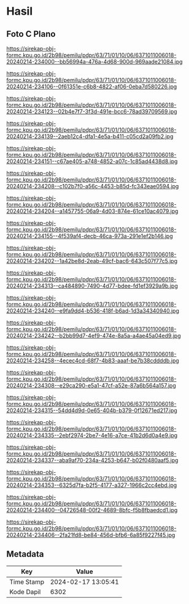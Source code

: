 # Hasil

## Foto C Plano

https://sirekap-obj-formc.kpu.go.id/2b98/pemilu/pdpr/63/71/01/10/06/6371011006018-20240214-234000--bb56994a-476a-4d68-900d-969aade21084.jpg

https://sirekap-obj-formc.kpu.go.id/2b98/pemilu/pdpr/63/71/01/10/06/6371011006018-20240214-234106--0f61351e-c6b8-4822-af06-0eba7d580226.jpg

https://sirekap-obj-formc.kpu.go.id/2b98/pemilu/pdpr/63/71/01/10/06/6371011006018-20240214-234123--02b4e7f7-3f3d-491e-bcc6-78ad39709569.jpg

https://sirekap-obj-formc.kpu.go.id/2b98/pemilu/pdpr/63/71/01/10/06/6371011006018-20240214-234139--2aeb12c4-dfa1-4e5a-b411-c05cd2a09fb2.jpg

https://sirekap-obj-formc.kpu.go.id/2b98/pemilu/pdpr/63/71/01/10/06/6371011006018-20240214-234151--c67ae405-a748-4852-a07c-1c85ad4438d8.jpg

https://sirekap-obj-formc.kpu.go.id/2b98/pemilu/pdpr/63/71/01/10/06/6371011006018-20240214-234208--c102b7f0-a56c-4453-b85d-fc343eae0594.jpg

https://sirekap-obj-formc.kpu.go.id/2b98/pemilu/pdpr/63/71/01/10/06/6371011006018-20240214-234204--a1457755-06a9-4d03-874e-61ce10ac4079.jpg

https://sirekap-obj-formc.kpu.go.id/2b98/pemilu/pdpr/63/71/01/10/06/6371011006018-20240214-234155--4f539af4-decb-46ca-973a-291e1ef2b146.jpg

https://sirekap-obj-formc.kpu.go.id/2b98/pemilu/pdpr/63/71/01/10/06/6371011006018-20240214-234202--1a42be8d-2eab-49cf-bac6-643c507f77c5.jpg

https://sirekap-obj-formc.kpu.go.id/2b98/pemilu/pdpr/63/71/01/10/06/6371011006018-20240214-234313--ca484890-7490-4d77-bdee-fd1ef3929a9b.jpg

https://sirekap-obj-formc.kpu.go.id/2b98/pemilu/pdpr/63/71/01/10/06/6371011006018-20240214-234240--e9fa9dd4-b536-418f-b6ad-1d3a34340940.jpg

https://sirekap-obj-formc.kpu.go.id/2b98/pemilu/pdpr/63/71/01/10/06/6371011006018-20240214-234242--b2bb99d7-4ef9-474e-8a5a-a4ae45a04ed9.jpg

https://sirekap-obj-formc.kpu.go.id/2b98/pemilu/pdpr/63/71/01/10/06/6371011006018-20240214-234258--4ecec4cd-68f7-4b83-aaaf-be7b38cddddb.jpg

https://sirekap-obj-formc.kpu.go.id/2b98/pemilu/pdpr/63/71/01/10/06/6371011006018-20240214-234308--e29ca290-e5a1-47cf-a52e-87a6b564a157.jpg

https://sirekap-obj-formc.kpu.go.id/2b98/pemilu/pdpr/63/71/01/10/06/6371011006018-20240214-234315--54dd4d9d-0e65-404b-b379-0f12671ed217.jpg

https://sirekap-obj-formc.kpu.go.id/2b98/pemilu/pdpr/63/71/01/10/06/6371011006018-20240214-234335--2ebf2974-2be7-4e16-a7ce-41b2d6d0a4e9.jpg

https://sirekap-obj-formc.kpu.go.id/2b98/pemilu/pdpr/63/71/01/10/06/6371011006018-20240214-234337--aba9af70-234a-4253-b647-b02f0480aaf5.jpg

https://sirekap-obj-formc.kpu.go.id/2b98/pemilu/pdpr/63/71/01/10/06/6371011006018-20240214-234353--6325d7fa-b2f5-4177-a327-1966c2cc4ebd.jpg

https://sirekap-obj-formc.kpu.go.id/2b98/pemilu/pdpr/63/71/01/10/06/6371011006018-20240214-234400--04726548-00f2-4689-8bfc-f5b8fbaedcd1.jpg

https://sirekap-obj-formc.kpu.go.id/2b98/pemilu/pdpr/63/71/01/10/06/6371011006018-20240214-234406--2fa21fd8-be84-456d-bfb6-6a85f9227f45.jpg


## Metadata

| Key        | Value               |
| ---------- | ------------------- |
| Time Stamp | 2024-02-17 13:05:41 |
| Kode Dapil | 6302                |



